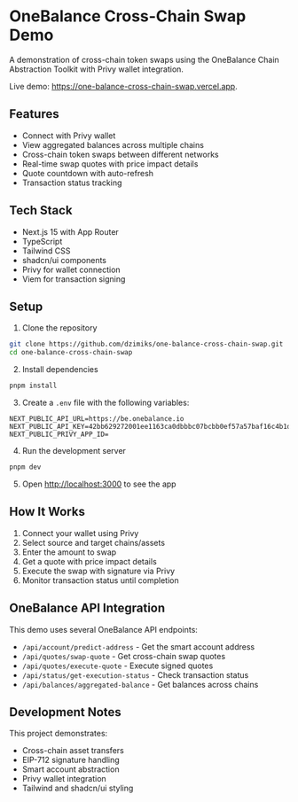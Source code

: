 # OneBalance Cross-Chain Swap Demo

A demonstration of cross-chain token swaps using the OneBalance Chain Abstraction Toolkit with Privy wallet integration.

Live demo: https://one-balance-cross-chain-swap.vercel.app.

## Features

- Connect with Privy wallet
- View aggregated balances across multiple chains
- Cross-chain token swaps between different networks
- Real-time swap quotes with price impact details
- Quote countdown with auto-refresh
- Transaction status tracking

## Tech Stack

- Next.js 15 with App Router
- TypeScript
- Tailwind CSS
- shadcn/ui components
- Privy for wallet connection
- Viem for transaction signing

## Setup

1. Clone the repository

```bash
git clone https://github.com/dzimiks/one-balance-cross-chain-swap.git
cd one-balance-cross-chain-swap
```

2. Install dependencies

```bash
pnpm install
```

3. Create a `.env` file with the following variables:

```
NEXT_PUBLIC_API_URL=https://be.onebalance.io
NEXT_PUBLIC_API_KEY=42bb629272001ee1163ca0dbbbc07bcbb0ef57a57baf16c4b1d4672db4562c11
NEXT_PUBLIC_PRIVY_APP_ID=
```

4. Run the development server

```bash
pnpm dev
```

5. Open [http://localhost:3000](http://localhost:3000) to see the app

## How It Works

1. Connect your wallet using Privy
2. Select source and target chains/assets
3. Enter the amount to swap
4. Get a quote with price impact details
5. Execute the swap with signature via Privy
6. Monitor transaction status until completion

## OneBalance API Integration

This demo uses several OneBalance API endpoints:
- `/api/account/predict-address` - Get the smart account address
- `/api/quotes/swap-quote` - Get cross-chain swap quotes
- `/api/quotes/execute-quote` - Execute signed quotes
- `/api/status/get-execution-status` - Check transaction status
- `/api/balances/aggregated-balance` - Get balances across chains

## Development Notes

This project demonstrates:

- Cross-chain asset transfers
- EIP-712 signature handling
- Smart account abstraction
- Privy wallet integration
- Tailwind and shadcn/ui styling
